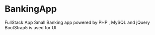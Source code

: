 # BankingApp
FullStack App
Small Banking app powered by PHP , MySQL and jQuery
BootStrap5 is used for UI.


